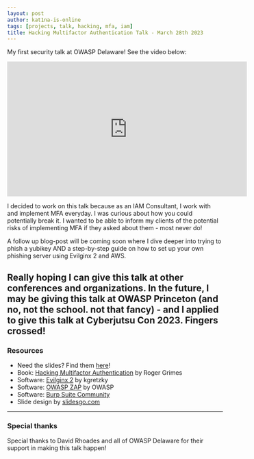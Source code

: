 ```yaml
---
layout: post
author: kat1na-is-online
tags: [projects, talk, hacking, mfa, iam]
title: Hacking Multifactor Authentication Talk - March 28th 2023
---
```


My first security talk at OWASP Delaware! See the video below:

<iframe width="560" height="315" src="https://www.youtube.com/embed/y4Bqyej0tlc" title="YouTube video player" frameborder="0" allow="accelerometer; autoplay; clipboard-write; encrypted-media; gyroscope; picture-in-picture; web-share" allowfullscreen></iframe>

I decided to work on this talk because as an IAM Consultant, I work with and implement MFA everyday. I was curious about how you could potentially break it. I wanted to be able to inform my clients of the potential risks of implementing MFA if they asked about them - most never do! 

A follow up blog-post will be coming soon where I dive deeper into trying to phish a yubikey AND a step-by-step guide on how to set up your own phishing server using Evilginx 2 and AWS.

Really hoping I can give this talk at other conferences and organizations. In the future, I may be giving this talk at OWASP Princeton (and no, not the school. not that fancy) - and I applied to give this talk at Cyberjutsu Con 2023. Fingers crossed!
---
### Resources
- Need the slides? Find them [here](../assets/01-hacking-mfa-talk-slides.pdf)!
- Book: [Hacking Multifactor Authentication](https://www.amazon.com/Hacking-Multifactor-Authentication-Roger-Grimes/dp/1119650798) by Roger Grimes
- Software: [Evilginx 2](https://github.com/kgretzky/evilginx2) by kgretzky
- Software: [OWASP ZAP](https://owasp.org/www-project-zap/) by OWASP
- Software: [Burp Suite Community](https://portswigger.net/burp/communitydownload)
- Slide design by [slidesgo.com](https://slidesgo.com/)

---
### Special thanks
Special thanks to David Rhoades and all of OWASP Delaware for their support in making this talk happen!